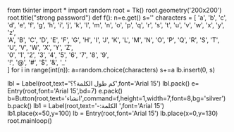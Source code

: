 from tkinter import *
import random
root = Tk()
root.geometry('200x200')
root.title("strong password")
def f():
    n=e.get()
    s=''
    characters = [
        'a', 'b', 'c', 'd', 'e', 'f', 'g', 'h', 'i', 'j', 'k', 'l', 'm', 'n', 'o', 'p', 'q', 'r', 's', 't', 'u', 'v', 'w', 'x', 'y', 'z',  
        'A', 'B', 'C', 'D', 'E', 'F', 'G', 'H', 'I', 'J', 'K', 'L', 'M', 'N', 'O', 'P', 'Q', 'R', 'S', 'T', 'U', 'V', 'W', 'X', 'Y', 'Z',  
        '0', '1', '2', '3', '4', '5', '6', '7', '8', '9',  
        '!', '@', '#', '$', '&', '_'  
    ]
    for i in range(int(n)):
        a=random.choice(characters)
        s+=a
    lb.insert(0, s)



lbl = Label(root,text='كم طول الكلمة؟؟',font='Arial 15')
lbl.pack()
e= Entry(root,font='Arial 15',bd=7)
e.pack()
b=Button(root,text='انشاء',command=f,height=1,width=7,font=8,bg='silver')
b.pack()
lb1 = Label(root,text='-:الكلمة ',font='Arial 15')
lb1.place(x=50,y=100)
lb = Entry(root,font='Arial 15')
lb.place(x=0,y=130)
root.mainloop()
